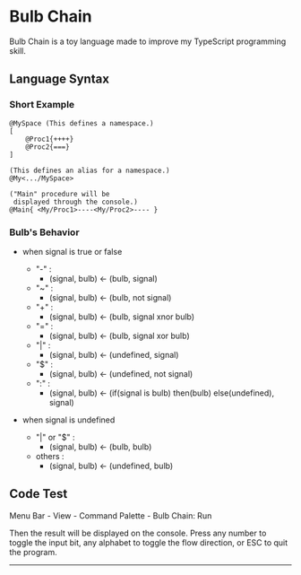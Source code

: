 # Bulb Chain

Bulb Chain is a toy language made to improve my TypeScript programming skill.

## Language Syntax

### Short Example

``` bsc
@MySpace (This defines a namespace.)
[
    @Proc1{++++}
    @Proc2{===}
]

(This defines an alias for a namespace.)
@My<.../MySpace>

("Main" procedure will be
 displayed through the console.)
@Main{ <My/Proc1>----<My/Proc2>---- }
```

### Bulb's Behavior

* when signal is true or false
  * "-" :
    * (signal, bulb) <- (bulb, signal)
  * "~" :
    * (signal, bulb) <- (bulb, not signal)
  * "+" :
    * (signal, bulb) <- (bulb, signal xnor bulb)
  * "=" :
    * (signal, bulb) <- (bulb, signal xor bulb)
  * "|" :
    * (signal, bulb) <- (undefined, signal)
  * "$" :
    * (signal, bulb) <- (undefined, not signal)
  * ":" :
    * (signal, bulb) <- (if(signal is bulb) then(bulb) else(undefined), signal)

* when signal is undefined
  * "|" or "$" :
    * (signal, bulb) <- (bulb, bulb)
  * others :
    * (signal, bulb) <- (undefined, bulb)

## Code Test

Menu Bar - View - Command Palette - Bulb Chain: Run

Then the result will be displayed on the console. Press any number to toggle the input bit, any alphabet to toggle the flow direction, or ESC to quit the program.

-----------------------------------------------------------------------------------------------------------

